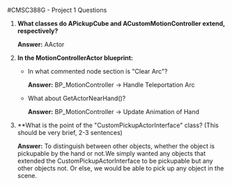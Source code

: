 #CMSC388G - Project 1 Questions
1) **What classes do APickupCube and ACustomMotionController extend, respectively?**

   **Answer:** AActor

2) **In the MotionControllerActor blueprint:**
     - In what commented node section is "Clear Arc"?

         **Answer:** BP_MotionController -> Handle Teleportation Arc

     - What about GetActorNearHand()?

         **Answer:** BP_MotionController -> Update Animation of Hand

3) **What is the point of the "CustomPickupActorInterface" class? (This should be very brief, 2-3 sentences)

   **Answer:** To distinguish between other objects, whether the object is pickupable by the hand or not.We simply wanted any objects that extended the CustomPickupActorInterface to be pickupable but any other objects not. Or else, we would be able to pick up any object in the scene.